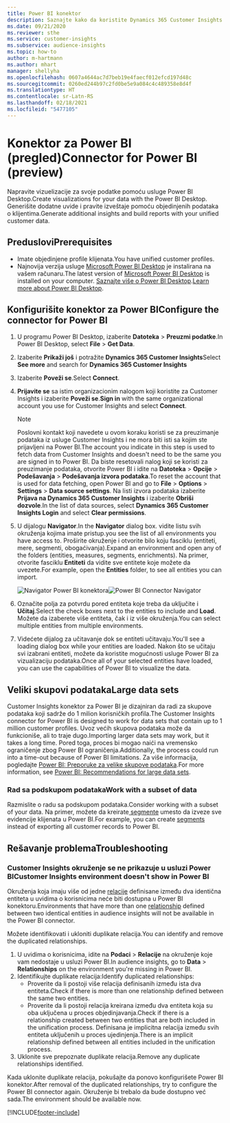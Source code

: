 ```yaml
---
title: Power BI konektor
description: Saznajte kako da koristite Dynamics 365 Customer Insights konektor u usluzi Power BI.
ms.date: 09/21/2020
ms.reviewer: sthe
ms.service: customer-insights
ms.subservice: audience-insights
ms.topic: how-to
author: m-hartmann
ms.author: mhart
manager: shellyha
ms.openlocfilehash: 0607a4644ac7d7beb19e4faecf012efcd197d48c
ms.sourcegitcommit: 0260ed244b97c2fd0be5e9a084c4c489358e8d4f
ms.translationtype: HT
ms.contentlocale: sr-Latn-RS
ms.lasthandoff: 02/18/2021
ms.locfileid: "5477105"
---
```

# <a name="connector-for-power-bi-preview"></a><span data-ttu-id="969e9-103">Konektor za Power BI (pregled)</span><span class="sxs-lookup"><span data-stu-id="969e9-103">Connector for Power BI (preview)</span></span>

<span data-ttu-id="969e9-104">Napravite vizuelizacije za svoje podatke pomoću usluge Power BI Desktop.</span><span class="sxs-lookup"><span data-stu-id="969e9-104">Create visualizations for your data with the Power BI Desktop.</span></span> <span data-ttu-id="969e9-105">Generišite dodatne uvide i pravite izveštaje pomoću objedinjenih podataka o klijentima.</span><span class="sxs-lookup"><span data-stu-id="969e9-105">Generate additional insights and build reports with your unified customer data.</span></span>

## <a name="prerequisites"></a><span data-ttu-id="969e9-106">Preduslovi</span><span class="sxs-lookup"><span data-stu-id="969e9-106">Prerequisites</span></span>

- <span data-ttu-id="969e9-107">Imate objedinjene profile klijenata.</span><span class="sxs-lookup"><span data-stu-id="969e9-107">You have unified customer profiles.</span></span>
- <span data-ttu-id="969e9-108">Najnovija verzija usluge [Microsoft Power BI Desktop](https://powerbi.microsoft.com/desktop/) je instalirana na vašem računaru.</span><span class="sxs-lookup"><span data-stu-id="969e9-108">The latest version of [Microsoft Power BI Desktop](https://powerbi.microsoft.com/desktop/) is installed on your computer.</span></span> <span data-ttu-id="969e9-109">[Saznajte više o Power BI Desktop](https://docs.microsoft.com/power-bi/desktop-what-is-desktop).</span><span class="sxs-lookup"><span data-stu-id="969e9-109">[Learn more about Power BI Desktop](https://docs.microsoft.com/power-bi/desktop-what-is-desktop).</span></span>

## <a name="configure-the-connector-for-power-bi"></a><span data-ttu-id="969e9-110">Konfigurišite konektor za Power BI</span><span class="sxs-lookup"><span data-stu-id="969e9-110">Configure the connector for Power BI</span></span>

1. <span data-ttu-id="969e9-111">U programu Power BI Desktop, izaberite **Datoteka** > **Preuzmi podatke**.</span><span class="sxs-lookup"><span data-stu-id="969e9-111">In Power BI Desktop, select **File** > **Get Data**.</span></span>

1. <span data-ttu-id="969e9-112">Izaberite **Prikaži još** i potražite **Dynamics 365 Customer Insights**</span><span class="sxs-lookup"><span data-stu-id="969e9-112">Select **See more** and search for **Dynamics 365 Customer Insights**</span></span>

1. <span data-ttu-id="969e9-113">Izaberite **Poveži se**.</span><span class="sxs-lookup"><span data-stu-id="969e9-113">Select **Connect**.</span></span>

1. <span data-ttu-id="969e9-114">**Prijavite se** sa istim organizacionim nalogom koji koristite za Customer Insights i izaberite **Poveži se**.</span><span class="sxs-lookup"><span data-stu-id="969e9-114">**Sign in** with the same organizational account you use for Customer Insights and select **Connect**.</span></span>
   > [!NOTE]
   > <span data-ttu-id="969e9-115">Poslovni kontakt koji navedete u ovom koraku koristi se za preuzimanje podataka iz usluge Customer Insights i ne mora biti isti sa kojim ste prijavljeni na Power BI.</span><span class="sxs-lookup"><span data-stu-id="969e9-115">The account you indicate in this step is used to fetch data from Customer Insights and doesn't need to be the same you are signed in to Power BI.</span></span> <span data-ttu-id="969e9-116">Da biste resetovali nalog koji se koristi za preuzimanje podataka, otvorite Power BI i idite na **Datoteka** > **Opcije** > **Podešavanja** > **Podešavanja izvora podataka**.</span><span class="sxs-lookup"><span data-stu-id="969e9-116">To reset the account that is used for data fetching, open Power BI and go to **File** > **Options** > **Settings** > **Data source settings**.</span></span> <span data-ttu-id="969e9-117">Na listi izvora podataka izaberite **Prijava na Dynamics 365 Customer Insights** i izaberite **Obriši dozvole**.</span><span class="sxs-lookup"><span data-stu-id="969e9-117">In the list of data sources, select **Dynamics 365 Customer Insights Login** and select **Clear permissions**.</span></span>  

1. <span data-ttu-id="969e9-118">U dijalogu **Navigator**.</span><span class="sxs-lookup"><span data-stu-id="969e9-118">In the **Navigator** dialog box.</span></span> <span data-ttu-id="969e9-119">vidite listu svih okruženja kojima imate pristup.</span><span class="sxs-lookup"><span data-stu-id="969e9-119">you see the list of all environments you have access to.</span></span> <span data-ttu-id="969e9-120">Proširite okruženje i otvorite bilo koju fasciklu (entiteti, mere, segmenti, obogaćivanja).</span><span class="sxs-lookup"><span data-stu-id="969e9-120">Expand an environment and open any of the folders (entities, measures, segments, enrichments).</span></span> <span data-ttu-id="969e9-121">Na primer, otvorite fasciklu **Entiteti** da vidite sve entitete koje možete da uvezete.</span><span class="sxs-lookup"><span data-stu-id="969e9-121">For example, open the **Entities** folder, to see all entities you can import.</span></span>

   <span data-ttu-id="969e9-122">![Navigator Power BI konektora](media/power-bi-navigator.png "Navigator Power BI konektora")</span><span class="sxs-lookup"><span data-stu-id="969e9-122">![Power BI Connector Navigator](media/power-bi-navigator.png "Power BI Connector Navigator")</span></span>

1. <span data-ttu-id="969e9-123">Označite polja za potvrdu pored entiteta koje treba da uključite i **Učitaj**.</span><span class="sxs-lookup"><span data-stu-id="969e9-123">Select the check boxes next to the entities to include and **Load**.</span></span> <span data-ttu-id="969e9-124">Možete da izaberete više entiteta, čak i iz više okruženja.</span><span class="sxs-lookup"><span data-stu-id="969e9-124">You can select multiple entities from multiple environments.</span></span>

1. <span data-ttu-id="969e9-125">Videćete dijalog za učitavanje dok se entiteti učitavaju.</span><span class="sxs-lookup"><span data-stu-id="969e9-125">You'll see a loading dialog box while your entities are loaded.</span></span> <span data-ttu-id="969e9-126">Nakon što se učitaju svi izabrani entiteti, možete da koristite mogućnosti usluge Power BI za vizualizaciju podataka.</span><span class="sxs-lookup"><span data-stu-id="969e9-126">Once all of your selected entities have loaded, you can use the capabilities of Power BI to visualize the data.</span></span>

## <a name="large-data-sets"></a><span data-ttu-id="969e9-127">Veliki skupovi podataka</span><span class="sxs-lookup"><span data-stu-id="969e9-127">Large data sets</span></span>

<span data-ttu-id="969e9-128">Customer Insights konektor za Power BI je dizajniran da radi za skupove podataka koji sadrže do 1 milion korisničkih profila.</span><span class="sxs-lookup"><span data-stu-id="969e9-128">The Customer Insights connector for Power BI is designed to work for data sets that contain up to 1 million customer profiles.</span></span> <span data-ttu-id="969e9-129">Uvoz većih skupova podataka može da funkcioniše, ali to traje dugo.</span><span class="sxs-lookup"><span data-stu-id="969e9-129">Importing larger data sets may work, but it takes a long time.</span></span> <span data-ttu-id="969e9-130">Pored toga, proces bi mogao naići na vremensko ograničenje zbog Power BI ograničenja.</span><span class="sxs-lookup"><span data-stu-id="969e9-130">Additionally, the process could run into a time-out because of Power BI limitations.</span></span> <span data-ttu-id="969e9-131">Za više informacija, pogledajte [Power BI: Preporuke za velike skupove podataka](https://docs.microsoft.com/power-bi/admin/service-premium-what-is#large-datasets).</span><span class="sxs-lookup"><span data-stu-id="969e9-131">For more information, see [Power BI: Recommendations for large data sets](https://docs.microsoft.com/power-bi/admin/service-premium-what-is#large-datasets).</span></span> 

### <a name="work-with-a-subset-of-data"></a><span data-ttu-id="969e9-132">Rad sa podskupom podataka</span><span class="sxs-lookup"><span data-stu-id="969e9-132">Work with a subset of data</span></span>

<span data-ttu-id="969e9-133">Razmislite o radu sa podskupom podataka.</span><span class="sxs-lookup"><span data-stu-id="969e9-133">Consider working with a subset of your data.</span></span> <span data-ttu-id="969e9-134">Na primer, možete da kreirate[ segmente](segments.md) umesto da izveze sve evidencije klijenata u Power BI.</span><span class="sxs-lookup"><span data-stu-id="969e9-134">For example, you can create [segments](segments.md) instead of exporting all customer records to Power BI.</span></span>

## <a name="troubleshooting"></a><span data-ttu-id="969e9-135">Rešavanje problema</span><span class="sxs-lookup"><span data-stu-id="969e9-135">Troubleshooting</span></span>

### <a name="customer-insights-environment-doesnt-show-in-power-bi"></a><span data-ttu-id="969e9-136">Customer Insights okruženje se ne prikazuje u usluzi Power BI</span><span class="sxs-lookup"><span data-stu-id="969e9-136">Customer Insights environment doesn't show in Power BI</span></span>

<span data-ttu-id="969e9-137">Okruženja koja imaju više od jedne [relacije](relationships.md) definisane između dva identična entiteta u uvidima o korisnicima neće biti dostupna u Power BI konektoru.</span><span class="sxs-lookup"><span data-stu-id="969e9-137">Environments that have more than one [relationship](relationships.md) defined between two identical entities in audience insights will not be available in the Power BI connector.</span></span>

<span data-ttu-id="969e9-138">Možete identifikovati i ukloniti duplikate relacija.</span><span class="sxs-lookup"><span data-stu-id="969e9-138">You can identify and remove the duplicated relationships.</span></span>

1. <span data-ttu-id="969e9-139">U uvidima o korisnicima, idite na **Podaci** > **Relacije** na okruženje koje vam nedostaje u usluzi Power BI.</span><span class="sxs-lookup"><span data-stu-id="969e9-139">In audience insights, go to **Data** > **Relationships** on the environment you're missing in Power BI.</span></span>
2. <span data-ttu-id="969e9-140">Identifikujte duplikate relacija:</span><span class="sxs-lookup"><span data-stu-id="969e9-140">Identify duplicated relationships:</span></span>
   - <span data-ttu-id="969e9-141">Proverite da li postoji više relacija definisanih između ista dva entiteta.</span><span class="sxs-lookup"><span data-stu-id="969e9-141">Check if there is more than one relationship defined between the same two entities.</span></span>
   - <span data-ttu-id="969e9-142">Proverite da li postoji relacija kreirana između dva entiteta koja su oba uključena u proces objedinjavanja.</span><span class="sxs-lookup"><span data-stu-id="969e9-142">Check if there is a relationship created between two entities that are both included in the unification process.</span></span> <span data-ttu-id="969e9-143">Definisana je implicitna relacija između svih entiteta uključenih u proces ujedinjenja.</span><span class="sxs-lookup"><span data-stu-id="969e9-143">There is an implicit relationship defined between all entities included in the unification process.</span></span>
3. <span data-ttu-id="969e9-144">Uklonite sve prepoznate duplikate relacija.</span><span class="sxs-lookup"><span data-stu-id="969e9-144">Remove any duplicate relationships identified.</span></span>

<span data-ttu-id="969e9-145">Kada uklonite duplikate relacija, pokušajte da ponovo konfigurišete Power BI konektor.</span><span class="sxs-lookup"><span data-stu-id="969e9-145">After removal of the duplicated relationships, try to configure the Power BI connector again.</span></span> <span data-ttu-id="969e9-146">Okruženje bi trebalo da bude dostupno već sada.</span><span class="sxs-lookup"><span data-stu-id="969e9-146">The environment should be available now.</span></span>

[!INCLUDE[footer-include](../includes/footer-banner.md)]

